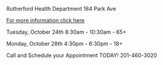 Rutherford Health Department 184 Park Ave

[For more information click here](/departments/health/2024/10/01/flu-clinic)

Tuesday, October 24th 8:30am - 10:30am  - 65+

Monday, October 28th 4:30pm - 6:30pm - 18+


Call and Schedule your Appointment TODAY! 201-460-3020
